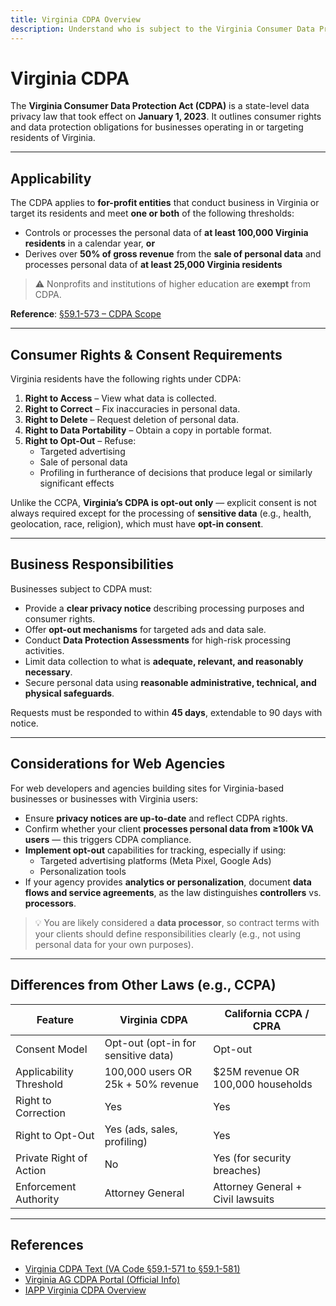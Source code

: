 ```yaml
---
title: Virginia CDPA Overview
description: Understand who is subject to the Virginia Consumer Data Protection Act and what responsibilities it imposes.
---
```


# Virginia CDPA

The **Virginia Consumer Data Protection Act (CDPA)** is a state-level data privacy law that took effect on **January 1, 2023**. It outlines consumer rights and data protection obligations for businesses operating in or targeting residents of Virginia.

---

## Applicability

The CDPA applies to **for-profit entities** that conduct business in Virginia or target its residents and meet **one or both** of the following thresholds:

- Controls or processes the personal data of **at least 100,000 Virginia residents** in a calendar year, **or**
- Derives over **50% of gross revenue** from the **sale of personal data** and processes personal data of **at least 25,000 Virginia residents**

> ⚠️ Nonprofits and institutions of higher education are **exempt** from CDPA.

**Reference**: [§59.1-573 – CDPA Scope](https://law.lis.virginia.gov/vacodefull/title59.1/chapter53/)

---

## Consumer Rights & Consent Requirements

Virginia residents have the following rights under CDPA:

1. **Right to Access** – View what data is collected.
2. **Right to Correct** – Fix inaccuracies in personal data.
3. **Right to Delete** – Request deletion of personal data.
4. **Right to Data Portability** – Obtain a copy in portable format.
5. **Right to Opt-Out** – Refuse:
   - Targeted advertising
   - Sale of personal data
   - Profiling in furtherance of decisions that produce legal or similarly significant effects

Unlike the CCPA, **Virginia’s CDPA is opt-out only** — explicit consent is not always required except for the processing of **sensitive data** (e.g., health, geolocation, race, religion), which must have **opt-in consent**.

---

## Business Responsibilities

Businesses subject to CDPA must:

- Provide a **clear privacy notice** describing processing purposes and consumer rights.
- Offer **opt-out mechanisms** for targeted ads and data sale.
- Conduct **Data Protection Assessments** for high-risk processing activities.
- Limit data collection to what is **adequate, relevant, and reasonably necessary**.
- Secure personal data using **reasonable administrative, technical, and physical safeguards**.

Requests must be responded to within **45 days**, extendable to 90 days with notice.

---

## Considerations for Web Agencies

For web developers and agencies building sites for Virginia-based businesses or businesses with Virginia users:

- Ensure **privacy notices are up-to-date** and reflect CDPA rights.
- Confirm whether your client **processes personal data from ≥100k VA users** — this triggers CDPA compliance.
- **Implement opt-out** capabilities for tracking, especially if using:
  - Targeted advertising platforms (Meta Pixel, Google Ads)
  - Personalization tools
- If your agency provides **analytics or personalization**, document **data flows and service agreements**, as the law distinguishes **controllers** vs. **processors**.

> 💡 You are likely considered a **data processor**, so contract terms with your clients should define responsibilities clearly (e.g., not using personal data for your own purposes).

---

## Differences from Other Laws (e.g., CCPA)

| Feature | Virginia CDPA | California CCPA / CPRA |
|---|---|---|
| Consent Model | Opt-out (opt-in for sensitive data) | Opt-out |
| Applicability Threshold | 100,000 users OR 25k + 50% revenue | $25M revenue OR 100,000 households |
| Right to Correction | Yes | Yes |
| Right to Opt-Out | Yes (ads, sales, profiling) | Yes |
| Private Right of Action | No | Yes (for security breaches) |
| Enforcement Authority | Attorney General | Attorney General + Civil lawsuits |

---

## References

- [Virginia CDPA Text (VA Code §59.1-571 to §59.1-581)](https://law.lis.virginia.gov/vacode/title59.1/chapter53/)
- [Virginia AG CDPA Portal (Official Info)](https://www.oag.state.va.us/)
- [IAPP Virginia CDPA Overview](https://iapp.org/resources/article/virginia-consumer-data-protection-act-cdpa/)

